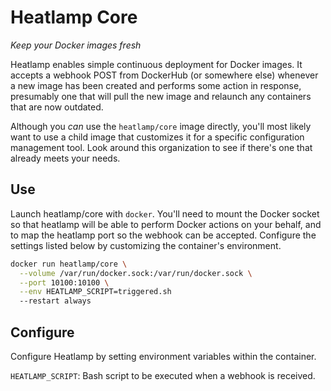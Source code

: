 # Heatlamp Core

*Keep your Docker images fresh*

Heatlamp enables simple continuous deployment for Docker images. It accepts a webhook POST from DockerHub (or somewhere else) whenever a new image has been created and performs some action in response, presumably one that will pull the new image and relaunch any containers that are now outdated.

Although you *can* use the `heatlamp/core` image directly, you'll most likely want to use a child image that customizes it for a specific configuration management tool. Look around this organization to see if there's one that already meets your needs.

## Use

Launch heatlamp/core with `docker`. You'll need to mount the Docker socket so that heatlamp will be able to perform Docker actions on your behalf, and to map the heatlamp port so the webhook can be accepted. Configure the settings listed below by customizing the container's environment.

```bash
docker run heatlamp/core \
  --volume /var/run/docker.sock:/var/run/docker.sock \
  --port 10100:10100 \
  --env HEATLAMP_SCRIPT=triggered.sh
  --restart always
```

## Configure

Configure Heatlamp by setting environment variables within the container.

`HEATLAMP_SCRIPT`: Bash script to be executed when a webhook is received.
